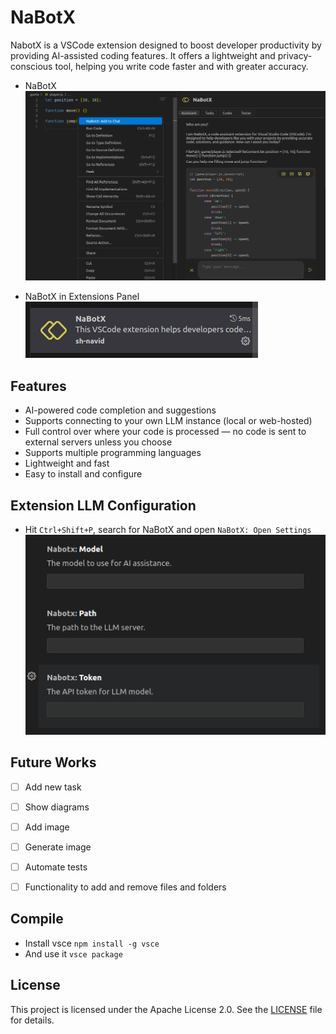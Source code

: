 # NaBotX

NabotX is a VSCode extension designed to boost developer productivity by providing AI-assisted coding features. It offers a lightweight and privacy-conscious tool, helping you write code faster and with greater accuracy.

- NaBotX
![NaBotX Extension](./showcase/V03.png)

- NaBotX in Extensions Panel   
![NaBotX extension](./showcase/C02.png)

## Features
- AI-powered code completion and suggestions
- Supports connecting to your own LLM instance (local or web-hosted)
- Full control over where your code is processed — no code is sent to external servers unless you choose
- Supports multiple programming languages
- Lightweight and fast
- Easy to install and configure

## Extension LLM Configuration
- Hit `Ctrl+Shift+P`, search for NaBotX and open `NaBotX: Open Settings` 
![](./showcase/C01.png)

## Future Works
- [ ] Add new task
- [ ] Show diagrams
- [ ] Add image
- [ ] Generate image
- [ ] Automate tests

- [ ] Functionality to add and remove files and folders

## Compile
- Install vsce `npm install -g vsce`
- And use it `vsce package`

## License
This project is licensed under the Apache License 2.0. See the [LICENSE](./LICENSE) file for details.
